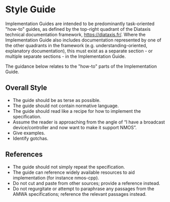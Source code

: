 # Style Guide

Implementation Guides are intended to be predominantly task-oriented "how-to" guides, as defined by the top-right quadrant of the Diataxis technical documentation framework, <https://diataxis.fr/>. Where the Implementation Guide also includes documentation represented by one of the other quadrants in the framework (e.g. understanding-oriented, explanatory documentation), this must exist as a separate section - or multiple separate sections - in the Implementation Guide.

The guidance below relates to the "how-to" parts of the Implementation Guide.

## Overall Style

- The guide should be as terse as possible.
- The guide should not contain normative language.
- The guide should read like a recipe for how to implement the specification.
- Assume the reader is approaching from the angle of “I have a broadcast device/controller and now want to make it support NMOS”.
- Give examples.
- Identify gotchas.

## References

- The guide should not simply repeat the specification.
- The guide can reference widely available resources to aid implementation (for instance nmos-cpp).
- Do not cut and paste from other sources; provide a reference instead.
- Do not regurgitate or attempt to paraphrase any passages from the AMWA specifications; reference the relevant passages instead.
